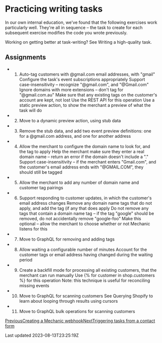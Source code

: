 # Practicing writing tasks

In our own internal education, we've found that the following exercises work particularly well. They're all in sequence – the task to create for each subsequent exercise modifies the code you wrote previously.

Working on getting better at task-writing? See Writing a high-quality task.

## Assignments

- 1. Auto-tag customers with @gmail.com email addresses, with "gmail" Configure the task's event subscriptions appropriately Support case-insensitivity – recognize "@gmail.com", and "@Gmail.com" Ignore domains with more extensions – don't tag for "@gmail.com.au" Make sure that any existing tags on the customer's account are kept, not lost Use the REST API for this operation Use a static preview action, to show the merchant a preview of what the task will do
- 2. Move to a dynamic preview action, using stub data
- 3. Remove the stub data, and add two event preview definitions: one for a @gmail.com address, and one for another address
- 4. Allow the merchant to configure the domain name to look for, and the tag to apply Help the merchant make sure they enter a real domain name – return an error if the domain doesn't include a "." Support case-insensitivity – if the merchant enters "Gmail.com", and the customer's email address ends with "@GMAIL.COM", they should still be tagged
- 5. Allow the merchant to add any number of domain name and customer tag pairings
- 6. Support responding to customer updates, in which the customer's email address changes Remove any domain name tags that do not apply, and add the tag (if any that does apply Do not remove any tags that contain a domain name tag – if the tag "google" should be removed, do not accidentally remove "google-foo" Make this optional – allow the merchant to choose whether or not Mechanic listens for this
- 7. Move to GraphQL for removing and adding tags
- 8. Allow waiting a configurable number of minutes Account for the customer tags or email address having changed during the waiting period
- 9. Create a backfill mode for processing all existing customers, that the merchant can run manually Use {% for customer in shop.customers %} for this operation Note: this technique is useful for reconciling missing events
- 10. Move to GraphQL for scanning customers See Querying Shopify to learn about looping through results using cursors
- 11. Move to GraphQL bulk operations for scanning customers

[PreviousCreating a Mechanic webhook](/resources/tutorials/creating-a-mechanic-webhook)[NextTriggering tasks from a contact form](/resources/tutorials/triggering-tasks-from-a-contact-form)

Last updated 2023-08-13T23:25:19Z